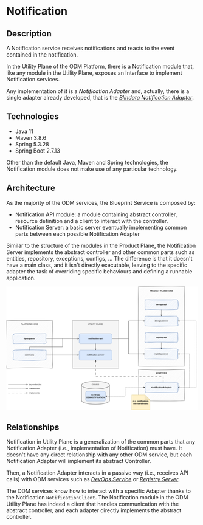 # Notification

## Description

A Notification service receives notifications and reacts to the event contained in the notification.

In the Utility Plane of the ODM Platform, there is a Notification module that, 
like any module in the Utility Plane, exposes an Interface to implement Notification services.

Any implementation of it is a _Notification Adapter_ and, actually, there is a single
adapter already developed, that is the [_Blindata Notification Adapter_](adapters/blindata.md).

## Technologies
* Java 11
* Maven 3.8.6
* Spring 5.3.28
* Spring Boot 2.7.13

Other than the default Java, Maven and Spring technologies,
the Notification module does not make use of any particular technology.

## Architecture
As the majority of the ODM services, the Blueprint Service is composed by:

* Notification API module: a module containing abstract controller, resource definition and a client to interact with the controller.
* Notification Server: a basic server eventually implementing common parts between each possible Notification Adapter

Similar to the structure of the modules in the Product Plane, the Notification Server implements
the abstract controller and other common parts such as entities, repository, exceptions, configs, ...
The difference is that it doesn't have a main class, and it isn't directly executable, leaving to the 
specific adapter the task of overriding specific behaviours and defining a runnable application.

![Notification-diagram](../../../images/architecture/utility-plane/notification/notification_architecture.png)

## Relationships
Notification in Utility Plane is a generalization of the common parts that any
Notification Adapter (i.e., implementation of Notification) must have. 
It doesn't have any direct relationship with any other ODM service, 
but each Notification Adapter will implement its abstract Controller.

Then, a Notification Adapter interacts in a passive way (i.e., receives API calls) with ODM services such as 
[_DevOps Service_](../../product-plane/devops.md) or [_Registry Server_](../../product-plane/registry.md).

The ODM services know how to interact with a specific Adapter thanks to the Notification
`NotificationClient`. The Notification module in the ODM Utility Plane has indeed a client that handles communication with 
the abstract controller, and each adapter directly implements the abstract controller.